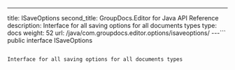 ---
title: ISaveOptions
second_title: GroupDocs.Editor for Java API Reference
description: Interface for all saving options for all documents types
type: docs
weight: 52
url: /java/com.groupdocs.editor.options/isaveoptions/
---```
public interface ISaveOptions
```

Interface for all saving options for all documents types
